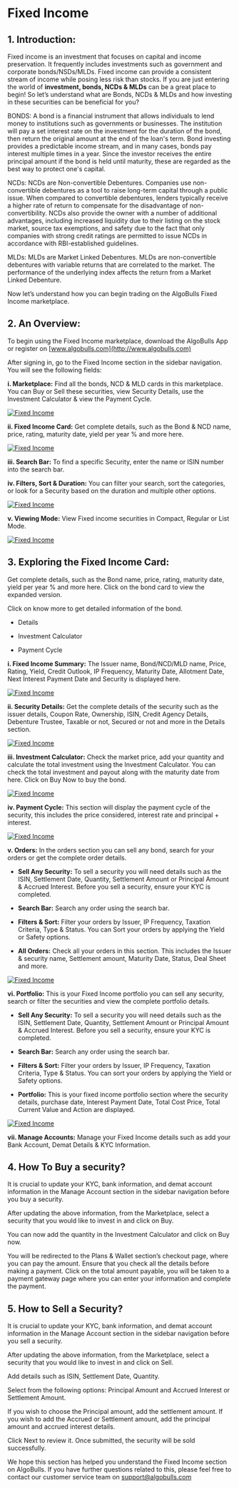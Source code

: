 # Fixed Income

## 1. Introduction:

Fixed income is an investment that focuses on capital and income preservation. It frequently includes investments such as government and corporate bonds/NSDs/MLDs. Fixed income can provide a consistent stream of income while posing less risk than stocks.
If you are just entering the world of **investment, bonds, NCDs & MLDs** can be a great place to begin!
So let’s understand what are Bonds, NCDs & MLDs and how investing in these securities can be beneficial for you?

BONDS:
A bond is a financial instrument that allows individuals to lend money to institutions such as governments or businesses. The institution will pay a set interest rate on the investment for the duration of the bond, then return the original amount at the end of the loan's term.
Bond investing provides a predictable income stream, and in many cases, bonds pay interest multiple times in a year. Since the investor receives the entire principal amount if the bond is held until maturity, these are regarded as the best way to protect one's capital.

NCDs:
NCDs are Non-convertible Debentures. Companies use non-convertible debentures as a tool to raise long-term capital through a public issue. When compared to convertible debentures, lenders typically receive a higher rate of return to compensate for the disadvantage of non-convertibility.
NCDs also provide the owner with a number of additional advantages, including increased liquidity due to their listing on the stock market, source tax exemptions, and safety due to the fact that only companies with strong credit ratings are permitted to issue NCDs in accordance with RBI-established guidelines.

MLDs:
MLDs are Market Linked Debentures. MLDs are non-convertible debentures with variable returns that are correlated to the market. The performance of the underlying index affects the return from a Market Linked Debenture.

Now let’s understand how you can begin trading on the AlgoBulls Fixed Income marketplace.

## 2. An Overview:

To begin using the Fixed Income marketplace, download the AlgoBulls App or register on [www.algobulls.com](http://www.algobulls.com)

After signing in, go to the Fixed Income section in the sidebar navigation. You will see the following fields:

**i. Marketplace:** Find all the bonds, NCD & MLD cards in this marketplace. You can Buy or Sell these securities, view Security Details, use the Investment Calculator & view the Payment Cycle.

[![Fixed Income](imgs/fixed_income_1.png "Click to Enlarge or Ctrl+Click to open in a new Tab")](imgs/bonds_marketplace_1fixed_income_1.png)

**ii. Fixed Income Card:** Get complete details, such as the Bond & NCD name, price, rating, maturity date, yield per year % and more here.

[![Fixed Income](imgs/fixed_income_card.png "Click to Enlarge or Ctrl+Click to open in a new Tab")](imgs/fixed_income_card.png)

**iii. Search Bar:** To find a specific Security, enter the name or ISIN number into the search bar.

**iv. Filters, Sort & Duration:** You can filter your search, sort the categories, or look for a Security based on the duration and multiple other options.

[![Fixed Income](imgs/fixed_income_search_and_filters.png "Click to Enlarge or Ctrl+Click to open in a new Tab")](imgs/fixed_income_search_and_filters.png)

**v. Viewing Mode:** View Fixed income securities in Compact, Regular or List Mode.

[![Fixed Income](imgs/fixed_income_viewing_mode.png "Click to Enlarge or Ctrl+Click to open in a new Tab")](imgs/fixed_income_viewing_mode.png)

## 3. Exploring the Fixed Income Card:

Get complete details, such as the Bond name, price, rating, maturity date, yield per year % and more here. Click on the bond card to view the expanded version.

Click on know more to get detailed information of the bond.

* Details

* Investment Calculator

* Payment Cycle

**i. Fixed Income Summary:**  The Issuer name, Bond/NCD/MLD name, Price, Rating, Yield, Credit Outlook, IP Frequency, Maturity Date, Allotment Date, Next Interest Payment Date and Security is displayed here.

[![Fixed Income](imgs/fixed_income_summary.png "Click to Enlarge or Ctrl+Click to open in a new Tab")](imgs/fixed_income_summary.png)

**ii. Security Details:** Get the complete details of the security such as the issuer details, Coupon Rate, Ownership, ISIN, Credit Agency Details, Debenture Trustee, Taxable or not, Secured or not and more in the Details section.

[![Fixed Income](imgs/fixed_income_security_details.png "Click to Enlarge or Ctrl+Click to open in a new Tab")](imgs/fixed_income_security_details.png)

**iii. Investment Calculator:**  Check the market price, add your quantity and calculate the total investment using the Investment Calculator. You can check the total investment and payout along with the maturity date from here. Click on Buy Now to buy the bond.

[![Fixed Income](imgs/fixed_income_investment_calculator.png "Click to Enlarge or Ctrl+Click to open in a new Tab")](imgs/fixed_income_investment_calculator.png)

**iv. Payment Cycle:**  This section will display the payment cycle of the security, this includes the price considered, interest rate and principal + interest.

[![Fixed Income](imgs/fixed_income_payment_cycle.png "Click to Enlarge or Ctrl+Click to open in a new Tab")](imgs/fixed_income_payment_cycle.png)

**v. Orders:** In the orders section you can sell any bond, search for your orders or get the complete order details.


* **Sell Any Security:** To sell a security you will need details such as the ISIN, Settlement Date, Quantity, Settlement Amount or Principal Amount & Accrued Interest. Before you sell a security, ensure your KYC is completed.

* **Search Bar:** Search any order using the search bar.

* **Filters & Sort:** Filter your orders by Issuer, IP Frequency, Taxation Criteria, Type & Status. You can Sort your orders by applying the Yield or Safety options.

* **All Orders:** Check all your orders in this section. This includes the Issuer & security name, Settlement amount, Maturity Date, Status, Deal Sheet and more.

[![Fixed Income](imgs/fixed_income_orders.png "Click to Enlarge or Ctrl+Click to open in a new Tab")](imgs/fixed_income_orders.png)

**vi. Portfolio:** This is your Fixed Income portfolio you can sell any security, search or filter the securities and view the complete portfolio details.


* **Sell Any Security:** To sell a security you will need details such as the ISIN, Settlement Date, Quantity, Settlement Amount or Principal Amount & Accrued Interest. Before you sell a security, ensure your KYC is completed.

* **Search Bar:** Search any order using the search bar.

* **Filters & Sort:** Filter your orders by Issuer, IP Frequency, Taxation Criteria, Type & Status. You can sort your orders by applying the Yield or Safety options.

* **Portfolio:** This is your fixed income portfolio section where the security details, purchase date, Interest Payment Date, Total Cost Price, Total Current Value and Action are displayed.

[![Fixed Income](imgs/fixed_income_portfolio.png "Click to Enlarge or Ctrl+Click to open in a new Tab")](imgs/fixed_income_portfolio.png)

**vii. Manage Accounts:** Manage your Fixed Income details such as add your Bank Account, Demat Details & KYC Information.

## 4. How To Buy a security?

It is crucial to update your KYC, bank information, and demat account information in the Manage Account section in the sidebar navigation before you buy a security.

After updating the above information, from the Marketplace, select a security that you would like to invest in and click on Buy.

You can now add the quantity in the Investment Calculator and click on Buy now.

You will be redirected to the Plans & Wallet section’s checkout page, where you can pay the amount. Ensure that you check all the details before making a payment. Click on the total amount payable, you will be taken to a payment gateway page where you can enter your information and complete the payment.


## 5. How to Sell a Security?

It is crucial to update your KYC, bank information, and demat account information in the Manage Account section in the sidebar navigation before you sell a security.

After updating the above information, from the Marketplace, select a security that you would like to invest in and click on Sell.

Add details such as ISIN, Settlement Date, Quantity.

Select from the following options: Principal Amount and Accrued Interest or Settlement Amount.

If you wish to choose the Principal amount, add the settlement amount. If you wish to add the Accrued or Settlement amount, add the principal amount and accrued interest details.

Click Next to review it. Once submitted, the security will be sold successfully.


We hope this section has helped you understand the Fixed Income section on AlgoBulls. If you have further questions related to this, please feel free to contact our customer service team on support@algobulls.com
